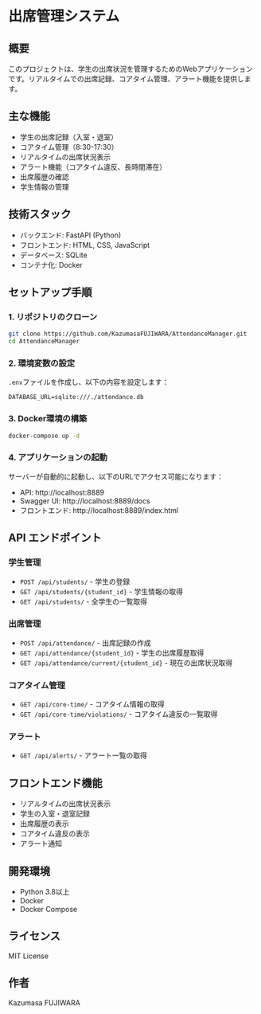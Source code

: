 # 出席管理システム

## 概要
このプロジェクトは、学生の出席状況を管理するためのWebアプリケーションです。リアルタイムでの出席記録、コアタイム管理、アラート機能を提供します。

## 主な機能
- 学生の出席記録（入室・退室）
- コアタイム管理（8:30-17:30）
- リアルタイムの出席状況表示
- アラート機能（コアタイム違反、長時間滞在）
- 出席履歴の確認
- 学生情報の管理

## 技術スタック
- バックエンド: FastAPI (Python)
- フロントエンド: HTML, CSS, JavaScript
- データベース: SQLite
- コンテナ化: Docker

## セットアップ手順

### 1. リポジトリのクローン
```bash
git clone https://github.com/KazumasaFUJIWARA/AttendanceManager.git
cd AttendanceManager
```

### 2. 環境変数の設定
`.env`ファイルを作成し、以下の内容を設定します：
```
DATABASE_URL=sqlite:///./attendance.db
```

### 3. Docker環境の構築
```bash
docker-compose up -d
```

### 4. アプリケーションの起動
サーバーが自動的に起動し、以下のURLでアクセス可能になります：
- API: http://localhost:8889
- Swagger UI: http://localhost:8889/docs
- フロントエンド: http://localhost:8889/index.html

## API エンドポイント

### 学生管理
- `POST /api/students/` - 学生の登録
- `GET /api/students/{student_id}` - 学生情報の取得
- `GET /api/students/` - 全学生の一覧取得

### 出席管理
- `POST /api/attendance/` - 出席記録の作成
- `GET /api/attendance/{student_id}` - 学生の出席履歴取得
- `GET /api/attendance/current/{student_id}` - 現在の出席状況取得

### コアタイム管理
- `GET /api/core-time/` - コアタイム情報の取得
- `GET /api/core-time/violations/` - コアタイム違反の一覧取得

### アラート
- `GET /api/alerts/` - アラート一覧の取得

## フロントエンド機能
- リアルタイムの出席状況表示
- 学生の入室・退室記録
- 出席履歴の表示
- コアタイム違反の表示
- アラート通知

## 開発環境
- Python 3.8以上
- Docker
- Docker Compose

## ライセンス
MIT License

## 作者
Kazumasa FUJIWARA
